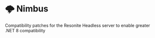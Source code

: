 # 🌩️ Nimbus
Compatibility patches for the Resonite Headless server to enable greater .NET 8 compatibility
